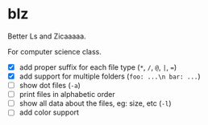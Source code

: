 # blz

Better Ls and Zicaaaaa.

For computer science class.

- [x] add proper suffix for each file type (`*`, `/`, `@`, `|`, `=`)
- [x] add support for multiple folders (`foo: ...\n bar: ...`)
- [ ] show dot files (`-a`)
- [ ] print files in alphabetic order
- [ ] show all data about the files, eg: size, etc (`-l`)
- [ ] add color support
